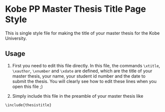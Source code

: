 # Kobe PP Master Thesis Title Page Style

This is single style file for making the title of your master thesis for the Kobe University.

## Usage

1. First you need to edit this file directly. In this file, the commands `\xtitle`, `\xauthor`, `\xnumber` and `\xdate` are defined, which are the title of your master thesis, your name, your student id number and the date to submit the thesis.
You will clearly see how to edit these lines when you open this file ;)

2. Simply include this file in the preamble of your master thesis like
```
\include{thesistitle}
```
